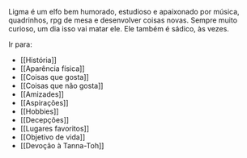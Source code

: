 Ligma é um elfo bem humorado, estudioso e apaixonado por música, quadrinhos, rpg de mesa e desenvolver coisas novas. Sempre muito curioso, um dia isso vai matar ele. Ele também é sádico, às vezes.

Ir para: 
- [[História]]
- [[Aparência física]]
- [[Coisas que gosta]]
- [[Coisas que não gosta]]
- [[Amizades]]
- [[Aspirações]]
- [[Hobbies]]
- [[Decepções]]
- [[Lugares favoritos]]
- [[Objetivo de vida]]
- [[Devoção à Tanna-Toh]]